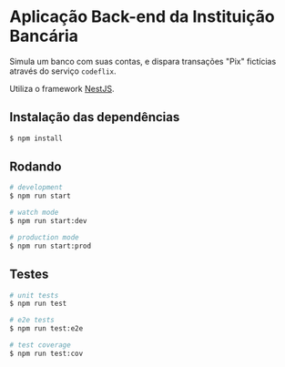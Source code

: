 # Aplicação Back-end da Instituição Bancária

Simula um banco com suas contas, e dispara transações "Pix" fictícias através do serviço `codeflix`.

Utiliza o framework [NestJS](https://nestjs.com/).

## Instalação das dependências

```bash
$ npm install
```

## Rodando

```bash
# development
$ npm run start

# watch mode
$ npm run start:dev

# production mode
$ npm run start:prod
```

## Testes

```bash
# unit tests
$ npm run test

# e2e tests
$ npm run test:e2e

# test coverage
$ npm run test:cov
```

